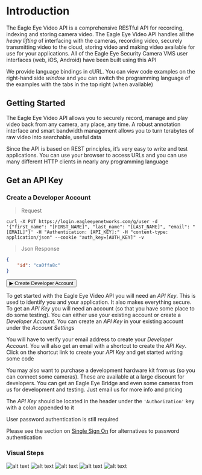 # Introduction

The Eagle Eye Video API is a comprehensive RESTful API for recording, indexing and storing camera video. The Eagle Eye Video API handles all the *heavy lifting* of interfacing with the cameras, recording video, securely transmitting video to the cloud, storing video and making video available for use for your applications. All of the Eagle Eye Security Camera VMS user interfaces (web, iOS, Android) have been built using this API

We provide language bindings in cURL. You can view code examples on the right-hand side *window* and you can switch the programming language of the examples with the tabs in the top right (when available)

<!--===================================================================-->
## Getting Started
<!--===================================================================-->

The Eagle Eye Video API allows you to securely record, manage and play video back from any camera, any place, any time. A robust annotation interface and smart bandwidth management allows you to turn terabytes of raw video into searchable, useful data

Since the API is based on REST principles, it’s very easy to write and test applications. You can use your browser to access URLs and you can use many different HTTP clients in nearly any programming language

<!--===================================================================-->
## Get an API Key
<!--===================================================================-->

### Create a Developer Account

> Request

```shell
curl -X PUT https://login.eagleeyenetworks.com/g/user -d '{"first_name": "[FIRST_NAME]", "last_name": "[LAST_NAME]", "email": "[EMAIL]"}' -H "Authentication: [API_KEY]:" -H "content-type: application/json" --cookie "auth_key=[AUTH_KEY]" -v
```

> Json Response

```json
{
    "id": "ca0ffa8c"
}
```

<aside><form action="https://login.eagleeyenetworks.com/api_signup.html"><button>&#9654; Create Developer Account</button></form></aside>

To get started with the Eagle Eye Video API you will need an *API Key*. This is used to identify you and your application. It also makes everything secure. To get an *API Key* you will need an account (so that you have some place to do some testing). You can either use your existing account or create a *Developer Account*. You can create an *API Key* in your existing account under the *Account Settings*

You will have to verify your email address to create your *Developer Account*. You will also get an email with a shortcut to create the *API Key*. Click on the shortcut link to create your *API Key* and get started writing some code

You may also want to purchase a development hardware kit from us (so you can connect some cameras). These are available at a large discount for developers. You can get an Eagle Eye Bridge and even some cameras from us for development and testing. Just email us for more info and pricing

<!-- TODO: Maybe provide a contact email address for the sales department -->

The *API Key* should be located in the header under the `'Authorization'` key with a colon appended to it

<aside class="notice">User password authentication is still required</aside>

Please see the section on [Single Sign On](#single-sign-on) for alternatives to password authentication

### Visual Steps

![alt text](introduction/apikey_1.png "Step 1")
![alt text](introduction/apikey_2.png "Step 2")
![alt text](introduction/apikey_3.png "Step 3")
![alt text](introduction/apikey_4.png "Step 4")
![alt text](introduction/apikey_5.png "Step 5")

